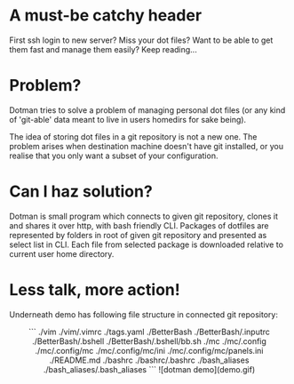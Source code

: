 # A must-be catchy header

First ssh login to new server? Miss your dot files? Want to be able to get them fast and manage them easily? Keep reading...

# Problem?

Dotman tries to solve a problem of managing personal dot files (or any kind of 'git-able' data meant to live in users homedirs for sake being).


The idea of storing dot files in a git repository is not a new one. The problem arises when destination machine doesn't have git installed, or you realise that you only want a subset of your configuration.

# Can I haz solution?

Dotman is small program which connects to given git repository, clones it and shares it over http, with bash friendly CLI. Packages of dotfiles are represented by folders in root of given git repository and presented as select list in CLI. Each file from selected package is downloaded relative to current user home directory.


# Less talk, more action!

Underneath demo has following file structure in connected git repository:
<center>
```
./vim
./vim/.vimrc
./tags.yaml
./BetterBash
./BetterBash/.inputrc
./BetterBash/.bshell
./BetterBash/.bshell/bb.sh
./mc
./mc/.config
./mc/.config/mc
./mc/.config/mc/ini
./mc/.config/mc/panels.ini
./README.md
./bashrc
./bashrc/.bashrc
./bash_aliases
./bash_aliases/.bash_aliases
```
![dotman demo](demo.gif)
</center>
